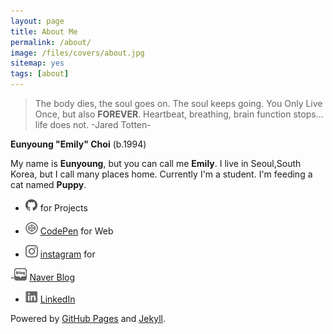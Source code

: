 ```yaml
---
layout: page
title: About Me
permalink: /about/
image: /files/covers/about.jpg
sitemap: yes
tags: [about]
---
```


> The body dies, the soul goes on.  The soul keeps going.  You Only Live Once, but also **FOREVER**.  Heartbeat, breathing, brain function stops…life does not.
> -Jared Totten-


**Eunyoung "Emily" Choi** (b.1994)

My name is **Eunyoung**, but you can call me **Emily**. 
I live in Seoul,South Korea, but I call many places home.
Currently I'm a student.
I'm feeding a cat named **Puppy**. 

-  [![IMAGE](/assets/images/pc/icon_git.png)](http://github.com//emily7485)
for Projects

- ![IMAGE](/assets/images/pc/icon_codepen.png) [CodePen](https://codepen.io/emily7485/)
for Web

- ![IMAGE](/assets/images/pc/icon_instagram.png) [instagram](https://www.instagram.com/emily_daily_/) 
for 

-![IMAGE](/assets/images/pc/icon_naverblog.png) [Naver Blog](http:///blog.naver.com/emily7485)


- ![IMAGE](/assets/images/pc/icon_linkedin.png) [LinkedIn](https://www.linkedin.com/in/eun-young-choi-986103134/)



Powered by [GitHub Pages](https://pages.github.com) and [Jekyll](https://jekyllrb.com).

